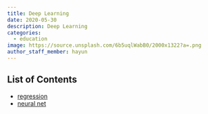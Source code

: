 ```yaml
---
title: Deep Learning
date: 2020-05-30
description: Deep Learning
categories:
  - education
image: https://source.unsplash.com/6b5uqlWabB0/2000x1322?a=.png
author_staff_member: hayun
---
```


## List of Contents

- [regression]()
- [neural net]()

